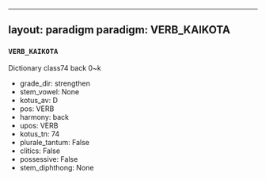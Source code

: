 
---
layout: paradigm
paradigm: VERB_KAIKOTA
---
### ` VERB_KAIKOTA `

Dictionary class74 back 0~k 
* grade_dir: strengthen
* stem_vowel: None
* kotus_av: D
* pos: VERB
* harmony: back
* upos: VERB
* kotus_tn: 74
* plurale_tantum: False
* clitics: False
* possessive: False
* stem_diphthong: None
